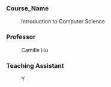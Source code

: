 <dl>
  <h3><dt>Course_Name</dt></h3>
  <dd>Introduction to Computer Science</dd>

  <h3><dt>Professor</dt></h3>
  <dd>Camille Hu</dd>
  
  <h3><dt>Teaching Assistant</dt></h3>
  <dd>Y</dd>
</dl>
